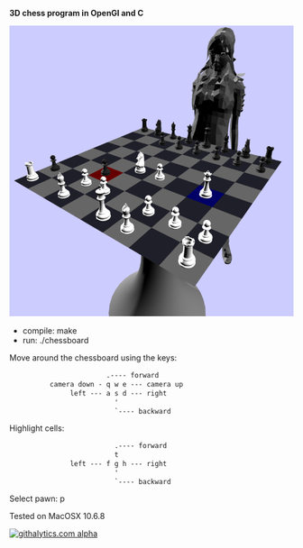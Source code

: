 **3D chess program in OpenGl and C**

![Screenshot of the current state of the project](gl-smochess.png)

- compile: make
- run: ./chessboard

Move around the chessboard using the keys:

                            .---- forward
              camera down - q w e --- camera up
                   left --- a s d --- right
                              '
                              `---- backward

Highlight cells:

                              .---- forward
                              t
                   left --- f g h --- right
                              '
                              `---- backward

Select pawn: p

Tested on MacOSX 10.6.8

[![githalytics.com alpha](https://cruel-carlota.pagodabox.com/0433e54883a1f75520f50bae1909ca87 "githalytics.com")](http://githalytics.com/darksmo/gl-smochess)
